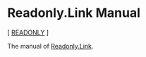 # Readonly.Link Manual

[ [READONLY](https://readonly.link/manuals/github.com/readonlylink/readonlylink-manual) ]

The manual of [Readonly.Link](https://readonly.link).
